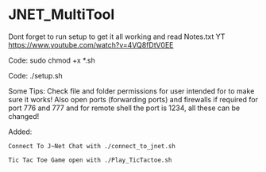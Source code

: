 # JNET_MultiTool

Dont forget to run setup to get it all working and read Notes.txt
YT https://www.youtube.com/watch?v=4VQ8fDtV0EE

Code:
    sudo chmod +x *.sh



Code:
    ./setup.sh


Some Tips:
Check file and folder permissions for user intended for to make sure it works!
Also open ports (forwarding ports) and firewalls if required for port 776 and 777
and for remote shell the port is 1234, all these can be changed!

Added:

    Connect To J~Net Chat with ./connect_to_jnet.sh
    
    Tic Tac Toe Game open with ./Play_TicTactoe.sh
